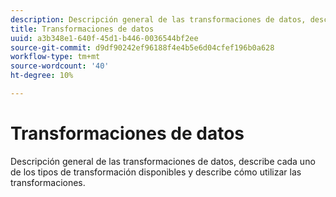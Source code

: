 ```yaml
---
description: Descripción general de las transformaciones de datos, describe cada uno de los tipos de transformación disponibles y describe cómo utilizar las transformaciones.
title: Transformaciones de datos
uuid: a3b348e1-640f-45d1-b446-0036544bf2ee
source-git-commit: d9df90242ef96188f4e4b5e6d04cfef196b0a628
workflow-type: tm+mt
source-wordcount: '40'
ht-degree: 10%

---
```



# Transformaciones de datos

Descripción general de las transformaciones de datos, describe cada uno de los tipos de transformación disponibles y describe cómo utilizar las transformaciones.
